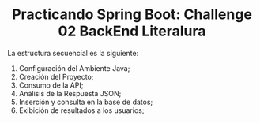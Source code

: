 <h1 align="center"> Practicando Spring Boot: Challenge 02 BackEnd Literalura </h1>

La estructura secuencial es la siguiente:

<ol>
  <li>Configuración del Ambiente Java;</li>
  <li>Creación del Proyecto;</li>
  <li>Consumo de la API;</li>
  <li>Análisis de la Respuesta JSON;</li>
  <li>Inserción y consulta en la base de datos;</li>
  <li>Exibición de resultados a los usuarios;</li>
</ol>
